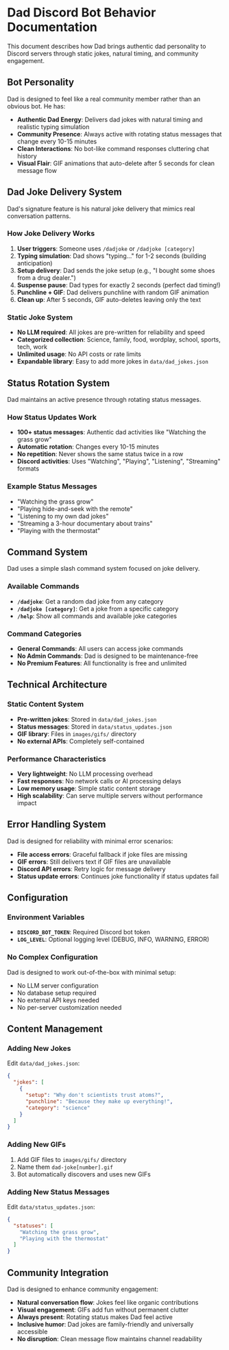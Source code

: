 # Dad Discord Bot Behavior Documentation

This document describes how Dad brings authentic dad personality to Discord servers through static jokes, natural timing, and community engagement.

## Bot Personality

Dad is designed to feel like a real community member rather than an obvious bot. He has:

- **Authentic Dad Energy**: Delivers dad jokes with natural timing and realistic typing simulation
- **Community Presence**: Always active with rotating status messages that change every 10-15 minutes
- **Clean Interactions**: No bot-like command responses cluttering chat history
- **Visual Flair**: GIF animations that auto-delete after 5 seconds for clean message flow

## Dad Joke Delivery System

Dad's signature feature is his natural joke delivery that mimics real conversation patterns.

### How Joke Delivery Works

1. **User triggers**: Someone uses `/dadjoke` or `/dadjoke [category]`
2. **Typing simulation**: Dad shows "typing..." for 1-2 seconds (building anticipation)
3. **Setup delivery**: Dad sends the joke setup (e.g., "I bought some shoes from a drug dealer.")
4. **Suspense pause**: Dad types for exactly 2 seconds (perfect dad timing!)
5. **Punchline + GIF**: Dad delivers punchline with random GIF animation
6. **Clean up**: After 5 seconds, GIF auto-deletes leaving only the text

### Static Joke System

- **No LLM required**: All jokes are pre-written for reliability and speed
- **Categorized collection**: Science, family, food, wordplay, school, sports, tech, work
- **Unlimited usage**: No API costs or rate limits
- **Expandable library**: Easy to add more jokes in `data/dad_jokes.json`

## Status Rotation System

Dad maintains an active presence through rotating status messages.

### How Status Updates Work

- **100+ status messages**: Authentic dad activities like "Watching the grass grow"
- **Automatic rotation**: Changes every 10-15 minutes
- **No repetition**: Never shows the same status twice in a row
- **Discord activities**: Uses "Watching", "Playing", "Listening", "Streaming" formats

### Example Status Messages

- "Watching the grass grow"
- "Playing hide-and-seek with the remote"
- "Listening to my own dad jokes"
- "Streaming a 3-hour documentary about trains"
- "Playing with the thermostat"

## Command System

Dad uses a simple slash command system focused on joke delivery.

### Available Commands

- **`/dadjoke`**: Get a random dad joke from any category
- **`/dadjoke [category]`**: Get a joke from a specific category
- **`/help`**: Show all commands and available joke categories

### Command Categories

- **General Commands**: All users can access joke commands
- **No Admin Commands**: Dad is designed to be maintenance-free
- **No Premium Features**: All functionality is free and unlimited

## Technical Architecture

### Static Content System

- **Pre-written jokes**: Stored in `data/dad_jokes.json`
- **Status messages**: Stored in `data/status_updates.json`  
- **GIF library**: Files in `images/gifs/` directory
- **No external APIs**: Completely self-contained

### Performance Characteristics

- **Very lightweight**: No LLM processing overhead
- **Fast responses**: No network calls or AI processing delays
- **Low memory usage**: Simple static content storage
- **High scalability**: Can serve multiple servers without performance impact

## Error Handling System

Dad is designed for reliability with minimal error scenarios:

- **File access errors**: Graceful fallback if joke files are missing
- **GIF errors**: Still delivers text if GIF files are unavailable
- **Discord API errors**: Retry logic for message delivery
- **Status update errors**: Continues joke functionality if status updates fail

## Configuration

### Environment Variables

- **`DISCORD_BOT_TOKEN`**: Required Discord bot token
- **`LOG_LEVEL`**: Optional logging level (DEBUG, INFO, WARNING, ERROR)

### No Complex Configuration

Dad is designed to work out-of-the-box with minimal setup:
- No LLM server configuration
- No database setup required
- No external API keys needed
- No per-server customization needed

## Content Management

### Adding New Jokes

Edit `data/dad_jokes.json`:
```json
{
  "jokes": [
    {
      "setup": "Why don't scientists trust atoms?",
      "punchline": "Because they make up everything!",
      "category": "science"
    }
  ]
}
```

### Adding New GIFs

1. Add GIF files to `images/gifs/` directory
2. Name them `dad-joke[number].gif`
3. Bot automatically discovers and uses new GIFs

### Adding New Status Messages

Edit `data/status_updates.json`:
```json
{
  "statuses": [
    "Watching the grass grow",
    "Playing with the thermostat"
  ]
}
```

## Community Integration

Dad is designed to enhance community engagement:

- **Natural conversation flow**: Jokes feel like organic contributions
- **Visual engagement**: GIFs add fun without permanent clutter
- **Always present**: Rotating status makes Dad feel active
- **Inclusive humor**: Dad jokes are family-friendly and universally accessible
- **No disruption**: Clean message flow maintains channel readability